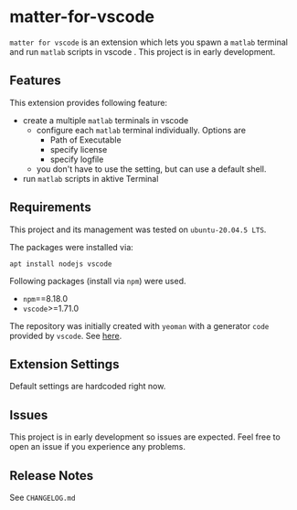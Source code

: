 # matter-for-vscode

`matter for vscode` is an extension which lets you spawn a `matlab` terminal and run `matlab` scripts in vscode . 
This project is in early development.

## Features

This extension provides following feature:
- create a multiple `matlab` terminals in vscode
  - configure each `matlab` terminal individually. Options are
    - Path of Executable 
    - specify license
    - specify logfile
  - you don't have to use the setting, but can use a default shell.
- run `matlab` scripts in aktive Terminal

## Requirements

This project and its management was tested on `ubuntu-20.04.5 LTS`.

The packages were installed via:
```
apt install nodejs vscode
```
Following packages (install via `npm`) were used.
- `npm`==8.18.0
- `vscode`>=1.71.0

The repository was initially created with `yeoman` with a generator `code` provided by `vscode`. See [here](https://code.visualstudio.com/api/get-started/your-first-extension).



## Extension Settings

Default settings are hardcoded right now. 

##  Issues

This project is in early development so issues are expected. Feel free to open an issue if you experience any problems. 

## Release Notes

See `CHANGELOG.md`